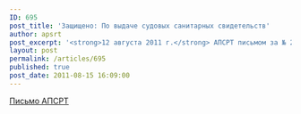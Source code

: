 ```yaml
---
ID: 695
post_title: 'Защищено: По выдаче судовых санитарных свидетельств'
author: apsrt
post_excerpt: '<strong>12 августа 2011 г.</strong> АПСРТ письмом за № 2-04/187 направлены предложения в Торгово-промышленную палату Российской Федерации по сокращению со стороны органов Роспотребнадзора срока исполнения государственной функции по выдаче судовых санитарных свидетельств на речные суда.'
layout: post
permalink: /articles/695
published: true
post_date: 2011-08-15 16:09:00
---
```

[Письмо АПСРТ][1]

 [1]: http://www.apsrt.ru/docs/2-04-187.doc